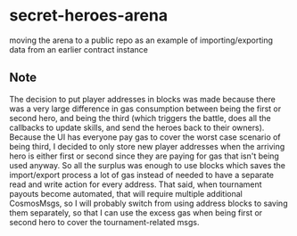 # secret-heroes-arena
moving the arena to a public repo as an example of importing/exporting data from an earlier contract instance

## Note
The decision to put player addresses in blocks was made because there was a very large difference in gas consumption between being the first or second hero, and being the third (which triggers the battle, does all the callbacks to update skills, and send the heroes back to their owners).  Because the UI has everyone pay gas to cover the worst case scenario of being third, I decided to only store new player addresses when the arriving hero is either first or second since they are paying for gas that isn't being used anyway.  So all the surplus was enough to use blocks which saves the import/export process a lot of gas instead of needed to have a separate read and write action for every address.  That said, when tournament payouts become automated, that will require multiple additional CosmosMsgs, so I will probably switch from using address blocks to saving them separately, so that I can use the excess gas when being first or second hero to cover the tournament-related msgs.
